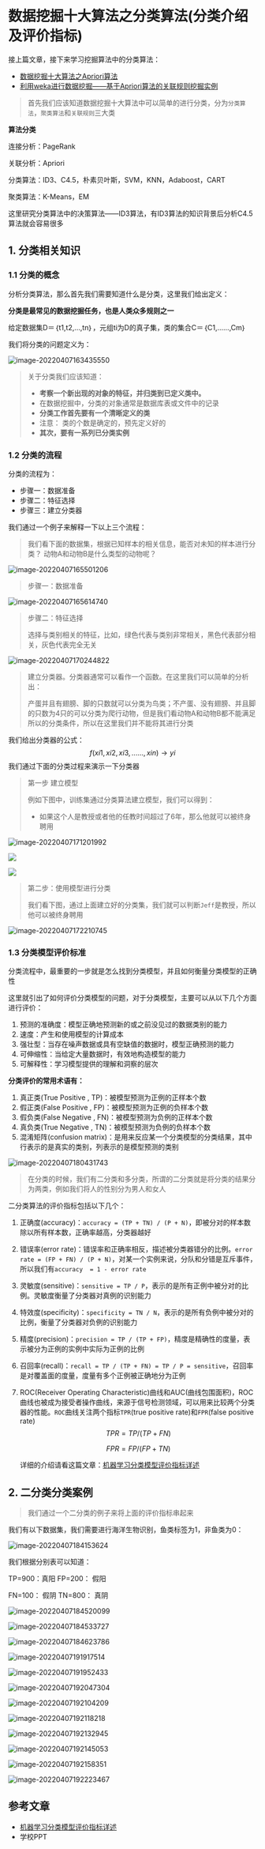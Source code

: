 # 数据挖掘十大算法之分类算法(分类介绍及评价指标)

接上篇文章，接下来学习挖掘算法中的分类算法：

- <a href="https://blog.csdn.net/fengxiandada/article/details/123751816">数据挖掘十大算法之Apriori算法</a>
- <a href="https://blog.csdn.net/fengxiandada/article/details/123853506">利用weka进行数据挖掘——基于Apriori算法的关联规则挖掘实例</a>

>首先我们应该知道数据挖掘十大算法中可以简单的进行分类，分为`分类算法`，`聚类算法`和`关联规则`三大类

**算法分类**

连接分析：PageRank

关联分析：Apriori

分类算法：ID3、C4.5，朴素贝叶斯，SVM，KNN，Adaboost，CART

聚类算法：K-Means，EM

这里研究分类算法中的决策算法——ID3算法，有ID3算法的知识背景后分析C4.5算法就会容易很多

## 1. 分类相关知识

### 1.1 分类的概念

分析分类算法，那么首先我们需要知道什么是分类，这里我们给出定义：

**分类是最常见的数据挖掘任务，也是人类众多规则之一**

给定数据集D＝｛t1,t2,…,tn｝，元组ti为D的真子集，类的集合C＝｛C1,……,Cm｝

我们将分类的问题定义为：

![image-20220407163435550](https://cdn.fengxianhub.top/resources-master/202204071634617.png)

>关于分类我们应该知道：
>
>- **考察一个新出现的对象的特征，并归类到已定义类中。**
>  - 在数据挖掘中，分类的对象通常是数据库表或文件中的记录
>- **分类工作首先要有一个清晰定义的类**
>  - 注意： 类的个数是确定的，预先定义好的
>- **其次，要有一系列已分类实例**

### 1.2 分类的流程

分类的流程为：

- 步骤一：数据准备
- 步骤二：特征选择
- 步骤三：建立分类器

我们通过一个例子来解释一下以上三个流程：

>我们看下面的数据集，根据已知样本的相关信息，能否对未知的样本进行分类？ 动物A和动物B是什么类型的动物呢？

![image-20220407165501206](https://cdn.fengxianhub.top/resources-master/202204071655273.png)

>步骤一：数据准备

![image-20220407165614740](https://cdn.fengxianhub.top/resources-master/202204071656801.png)

>步骤二：特征选择
>
>选择与类别相关的特征，比如，绿色代表与类别非常相关，黑色代表部分相关，灰色代表完全无关

![image-20220407170244822](https://cdn.fengxianhub.top/resources-master/202204071702887.png)

>建立分类器。分类器通常可以看作一个函数。在这里我们可以简单的分析出：
>
>产蛋并且有翅膀、脚的只数就可以分类为鸟类；不产蛋、没有翅膀、并且脚的只数为4只的可以分类为爬行动物，但是我们看动物A和动物B都不能满足所以的分类条件，所以在这里我们并不能将其进行分类

我们给出分类器的公式：
$$
f (xi1,xi2,xi3,......,xin)→ yi
$$
我们通过下面的分类过程来演示一下分类器

>第一步 建立模型
>
>例如下图中，训练集通过分类算法建立模型，我们可以得到：
>
>- 如果这个人是教授或者他的任教时间超过了6年，那么他就可以被终身聘用

![image-20220407171201992](https://cdn.fengxianhub.top/resources-master/202204072239182.png)

![](https://cdn.fengxianhub.top/resources-master/202204071712061.png)

![](https://cdn.fengxianhub.top/resources-master/202204071712061.png)

>第二步：使用模型进行分类
>
>我们看下图，通过上面建立好的分类集，我们就可以判断`Jeff`是教授，所以他可以被终身聘用

![image-20220407172210745](https://cdn.fengxianhub.top/resources-master/202204071722807.png)

### 1.3 分类模型评价标准

分类流程中，最重要的一步就是怎么找到分类模型，并且如何衡量分类模型的正确性

这里就引出了如何评价分类模型的问题，对于分类模型，主要可以从以下几个方面进行评价：

1. 预测的准确度：模型正确地预测新的或之前没见过的数据类别的能力
2. 速度：产生和使用模型的计算成本
3. 强壮型：当存在噪声数据或具有空缺值的数据时，模型正确预测的能力
4. 可伸缩性：当给定大量数据时，有效地构造模型的能力
5. 可解释性：学习模型提供的理解和洞察的层次

**分类评价的常用术语有：**

1. 真正类(True Positive , TP)：被模型预测为正例的正样本个数
2. 假正类(False Positive , FP)：被模型预测为正例的负样本个数
3. 假负类(False Negative , FN)：被模型预测为负例的正样本个数
4. 真负类(True Negative , TN)：被模型预测为负例的负样本个数
5. 混淆矩阵(confusion matrix)：是用来反应某一个分类模型的分类结果，其中行表示的是真实的类别，列表示的是模型预测的类别

![image-20220407180431743](https://cdn.fengxianhub.top/resources-master/202204071804933.png)

>在分类的时候，我们有二分类和多分类，所谓的二分类就是将分类的结果分为两类，例如我们将人的性别分为男人和女人

二分类算法的评价指标包括以下几个：

1. 正确度(accuracy)：`accuracy = (TP + TN) / (P + N)`，即被分对的样本数除以所有样本数，正确率越高，分类器越好

2. 错误率(error rate)：错误率和正确率相反，描述被分类器错分的比例。`error rate = (FP + FN) / (P + N)`，对某一个实例来说，分队和分错是互斥事件，所以我们有`accuracy  = 1 - error rate `

3. 灵敏度(sensitive)：`sensitive = TP / P`，表示的是所有正例中被分对的比例。灵敏度衡量了分类器对真例的识别能力

4. 特效度(specificity)：`specificity = TN / N`，表示的是所有负例中被分对的比例，衡量了分类器对负例的识别能力

5. 精度(precision)：`precision = TP / (TP + FP)`，精度是精确性的度量，表示被分为正例的实例中实际为正例的比例

6. 召回率(recall)：`recall = TP / (TP + FN) = TP / P = sensitive`，召回率是对覆盖面的度量，度量有多个正例被正确地分为正例

7. ROC(Receiver Operating Characteristic)曲线和AUC(曲线包围面积)，ROC曲线也被成为接受者操作曲线，来源于信号检测领域，可以用来比较两个分类器的性能。`ROC`曲线关注两个指标`TPR`(true positive rate)和`FPR`(false positive rate)
   $$
   TPR = TP / (TP + FN)
   $$

   $$
   FPR = FP / (FP + TN)
   $$

   详细的介绍请看这篇文章：<a href="https://blog.csdn.net/genghaihua/article/details/82587475?ops_request_misc=%257B%2522request%255Fid%2522%253A%2522164932396516782094819929%2522%252C%2522scm%2522%253A%252220140713.130102334..%2522%257D&request_id=164932396516782094819929&biz_id=0&utm_medium=distribute.pc_search_result.none-task-blog-2~all~sobaiduend~default-1-82587475.142^v6^control,157^v4^control&utm_term=%E5%88%86%E7%B1%BB%E6%A8%A1%E5%9E%8B%E8%AF%84%E4%BB%B7%E6%8C%87%E6%A0%87&spm=1018.2226.3001.4187">机器学习分类模型评价指标详述</a>

## 2. 二分类分类案例

>我们通过一个二分类的例子来将上面的评价指标串起来

我们有以下数据集，我们需要进行海洋生物识别，鱼类标签为1，非鱼类为0：

![image-20220407184153624](https://cdn.fengxianhub.top/resources-master/202204071841732.png)

我们根据分别表可以知道：

TP=900：真阳      FP=200： 假阳 

FN=100： 假阴     TN=800： 真阴

![image-20220407184520099](https://cdn.fengxianhub.top/resources-master/202204071845367.png)



![image-20220407184533727](https://cdn.fengxianhub.top/resources-master/202204071845889.png)



![image-20220407184623786](https://cdn.fengxianhub.top/resources-master/202204071846044.png)



![image-20220407191917514](https://cdn.fengxianhub.top/resources-master/202204071919743.png)



![image-20220407191952433](https://cdn.fengxianhub.top/resources-master/202204071919640.png)



![image-20220407192047304](https://cdn.fengxianhub.top/resources-master/202204071920586.png)



![image-20220407192104209](https://cdn.fengxianhub.top/resources-master/202204071921461.png)



![image-20220407192118218](https://cdn.fengxianhub.top/resources-master/202204071921497.png)



![image-20220407192132945](https://cdn.fengxianhub.top/resources-master/202204071921268.png)



![image-20220407192145053](https://cdn.fengxianhub.top/resources-master/202204071921326.png)



![image-20220407192158351](https://cdn.fengxianhub.top/resources-master/202204071921563.png)



![image-20220407192223467](https://cdn.fengxianhub.top/resources-master/202204071922602.png)









## 参考文章

- <a href="https://blog.csdn.net/genghaihua/article/details/82587475?ops_request_misc=%257B%2522request%255Fid%2522%253A%2522164932396516782094819929%2522%252C%2522scm%2522%253A%252220140713.130102334..%2522%257D&request_id=164932396516782094819929&biz_id=0&utm_medium=distribute.pc_search_result.none-task-blog-2~all~sobaiduend~default-1-82587475.142^v6^control,157^v4^control&utm_term=%E5%88%86%E7%B1%BB%E6%A8%A1%E5%9E%8B%E8%AF%84%E4%BB%B7%E6%8C%87%E6%A0%87&spm=1018.2226.3001.4187">机器学习分类模型评价指标详述</a>
- 学校PPT





